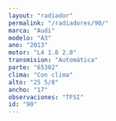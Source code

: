 ```yaml
---
layout: "radiador"
permalink: "/radiadores/90/"
marca: "Audi"
modelo: "A3"
ano: "2013"
motor: "L4 1.8 2.0"
transmision: "Automática"
parte: "65302"
clima: "Con clima"
alto: "25 5/8"
ancho: "17"
observaciones: "TFSI"
id: "90"
---
```


